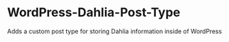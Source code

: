 WordPress-Dahlia-Post-Type
==========================

Adds a custom post type for storing Dahlia information inside of WordPress
